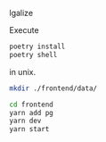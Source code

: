 lgalize

Execute

```bash
poetry install
poetry shell
```

in unix.

```bash
mkdir ./frontend/data/
```

```bash
cd frontend
yarn add pg
yarn dev
yarn start
```
